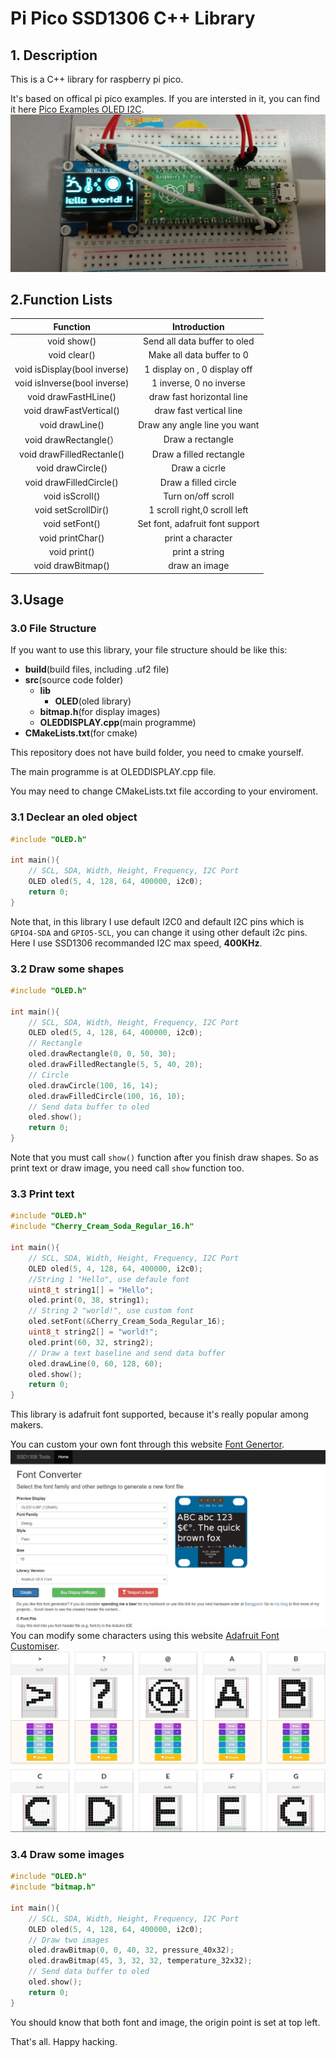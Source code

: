 # Pi Pico SSD1306 C++ Library
## 1. Description
This is a C++ library for raspberry pi pico.

It's based on offical pi pico examples. If you are intersted in it, you can find it here [Pico Examples OLED I2C](https://github.com/raspberrypi/pico-examples/tree/master/i2c/oled_i2c).
![Pi Pico and OLED](images/Pi%20Pico%20and%20OLED.jpg)

## 2.Function Lists
|           Function           |          Introduction           |
| :--------------------------: | :-----------------------------: |
|         void show()          |  Send all data buffer to oled   |
|         void clear()         |    Make all data buffer to 0    |
| void isDisplay(bool inverse) |  1 display on , 0 display off   |
| void isInverse(bool inverse) |     1 inverse, 0 no inverse     |
|     void drawFastHLine()     |    draw fast horizontal line    |
|   void drawFastVertical()    |     draw fast vertical line     |
|       void drawLine()        |  Draw any angle line you want   |
|    void drawRectangle(）     |        Draw a rectangle         |
|  void drawFilledRectanle()   |     Draw a filled rectangle     |
|      void drawCircle()       |          Draw a cicrle          |
|   void drawFilledCircle()    |      Draw a filled circle       |
|       void isScroll()        |       Turn on/off scroll        |
|     void setScrollDir()      |  1 scroll right,0 scroll left   |
|        void setFont()        | Set font, adafruit font support |
|       void printChar()       |        print a character        |
|         void print()         |         print a string          |
|      void drawBitmap()       |          draw an image          |

## 3.Usage

### 3.0 File Structure

If you want to use this library, your file structure should be like this:

- **build**(build files, including .uf2 file)
- **src**(source code folder)
  - **lib**
    - **OLED**(oled library)
  - **bitmap.h**(for display images)
  - **OLEDDISPLAY.cpp**(main programme)
- **CMakeLists.txt**(for cmake)

This repository does not have build folder, you need to cmake yourself.

The main programme is at OLEDDISPLAY.cpp file.

You may need to change CMakeLists.txt file according to your enviroment.

### 3.1 Declear an oled object

```cpp
#include "OLED.h"

int main(){
    // SCL, SDA, Width, Height, Frequency, I2C Port
    OLED oled(5, 4, 128, 64, 400000, i2c0);
    return 0;
}
```

Note that, in this library I use default I2C0 and default I2C pins which is `GPIO4-SDA` and `GPIO5-SCL`, you can change it using other default i2c pins. Here I use SSD1306 recommanded I2C max speed, **400KHz**.

### 3.2 Draw some shapes

```cpp
#include "OLED.h"

int main(){
    // SCL, SDA, Width, Height, Frequency, I2C Port
    OLED oled(5, 4, 128, 64, 400000, i2c0);
    // Rectangle
    oled.drawRectangle(0, 0, 50, 30);
    oled.drawFilledRectangle(5, 5, 40, 20);
    // Circle
    oled.drawCircle(100, 16, 14);
    oled.drawFilledCircle(100, 16, 10);
    // Send data buffer to oled
    oled.show();
    return 0;
}
```

Note that you must call `show()` function after you finish draw shapes. So as print text or draw image, you need call `show` function too.

### 3.3 Print text

```cpp
#include "OLED.h"
#include "Cherry_Cream_Soda_Regular_16.h"

int main(){
    // SCL, SDA, Width, Height, Frequency, I2C Port
    OLED oled(5, 4, 128, 64, 400000, i2c0);
    //String 1 "Hello", use defaule font
    uint8_t string1[] = "Hello";
    oled.print(0, 38, string1);
    // String 2 "world!", use custom font
    oled.setFont(&Cherry_Cream_Soda_Regular_16);
    uint8_t string2[] = "world!";
    oled.print(60, 32, string2);
    // Draw a text baseline and send data buffer
    oled.drawLine(0, 60, 128, 60);
    oled.show();
    return 0;
}
```

This library is adafruit font supported, because it's really popular among makers.

You can custom your own font through this website [Font Genertor](http://oleddisplay.squix.ch/#/home).
![Font Genertor](images/Font%20Generator.jpg)
You can modify some characters using this website [Adafruit Font Customiser](https://tchapi.github.io/Adafruit-GFX-Font-Customiser/).
![Adafruit Font Customiser](image/../images/Font%20Customiser.jpg)

### 3.4 Draw some images

```cpp
#include "OLED.h"
#include "bitmap.h"

int main(){
    // SCL, SDA, Width, Height, Frequency, I2C Port
    OLED oled(5, 4, 128, 64, 400000, i2c0);
    // Draw two images
    oled.drawBitmap(0, 0, 40, 32, pressure_40x32);
    oled.drawBitmap(45, 3, 32, 32, temperature_32x32);
    // Send data buffer to oled
    oled.show();
    return 0;
}
```

You should know that both font and image, the origin point is set at top left.

That's all. Happy hacking.